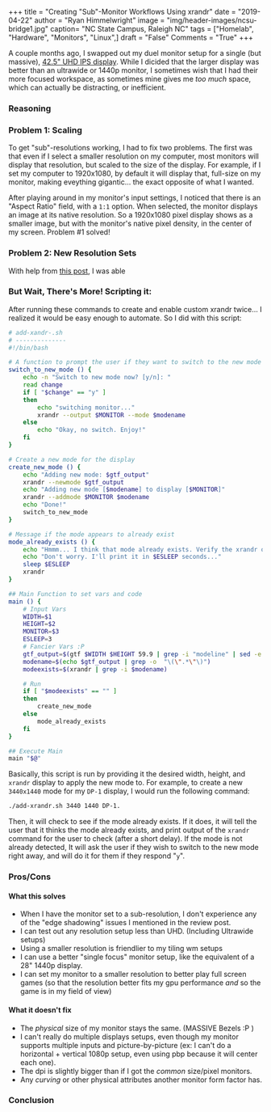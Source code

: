+++
title  = "Creating \"Sub\"-Monitor Workflows Using xrandr"
date   = "2019-04-22"
author = "Ryan Himmelwright"
image  = "img/header-images/ncsu-bridge1.jpg"
caption= "NC State Campus, Raleigh NC"
tags   = ["Homelab", "Hardware", "Monitors", "Linux",]
draft  = "False"
Comments = "True"
+++

A couple months ago, I swapped out my duel monitor setup for a single (but
massive), [42.5" UHD IPS display](/post/new-lgud4379b/). While I dicided that
the larger display was better than an ultrawide or 1440p monitor, I sometimes wish
that I had their more focused workspace, as sometimes mine gives me *too much*
space, which can actually be distracting, or inefficient.

<!--more-->

### Reasoning


### Problem 1: Scaling

To get "sub"-resolutions working, I had to fix two problems. The first was that
even if I select a smaller resolution on my computer, most monitors will
display that resolution, but scaled to the size of the display. For example, if
I set my computer to 1920x1080, by default it will display that, full-size on
my monitor, making eveything gigantic... the exact opposite of what I wanted.

After playing around in my monitor's input settings, I noticed that there is an
"Aspect Ratio" field, with a `1:1` option. When selected, the monitor displays
an image at its native resolution. So a 1920x1080 pixel display shows as a
smaller image, but with the monitor's native pixel density, in the center of my
screen. Problem #1 solved!

### Problem 2: New Resolution Sets
With help from [this post](http://www.arunviswanathan.com/node/53), I was able

### But Wait, There's More! Scripting it:
After running these commands to create and enable custom xrandr twice... I
realized it would be easy enough to automate. So I did with this script:

```bash
# add-xandr-.sh
# --------------
#!/bin/bash

# A function to prompt the user if they want to switch to the new mode now.
switch_to_new_mode () {
	echo -n "Switch to new mode now? [y/n]: "
	read change
	if [ "$change" == "y" ]
	then
		echo "switching monitor..."
		xrandr --output $MONITOR --mode $modename
	else
		echo "Okay, no switch. Enjoy!"
	fi
}

# Create a new mode for the display
create_new_mode () {
	echo "Adding new mode: $gtf_output"
	xrandr --newmode $gtf_output
	echo "Adding new mode [$modename] to display [$MONITOR]"
	xrandr --addmode $MONITOR $modename
	echo "Done!"
	switch_to_new_mode
}

# Message if the mode appears to already exist
mode_already_exists () {
	echo "Hmmm... I think that mode already exists. Verify the xrandr output for me?"
	echo "Don't worry. I'll print it in $ESLEEP seconds..."
	sleep $ESLEEP
	xrandr
}

## Main Function to set vars and code
main () {
	# Input Vars
	WIDTH=$1
	HEIGHT=$2
	MONITOR=$3
	ESLEEP=3
	# Fancier Vars :P
	gtf_output=$(gtf $WIDTH $HEIGHT 59.9 | grep -i "modeline" | sed -e 's/\<Modeline\>//g')
	modename=$(echo $gtf_output | grep -o  "\(\".*\"\)")
	modeexists=$(xrandr | grep -i $modename)

	# Run
	if [ "$modeexists" == "" ]
	then
		create_new_mode
	else
		mode_already_exists
	fi
}

## Execute Main
main "$@"
```

Basically, this script is run by providing it the desired width, height, and
`xrandr` display to apply the new mode to. For example, to create a new
`3440x1440` mode for my `DP-1` display, I would run the following command:

```bash
./add-xrandr.sh 3440 1440 DP-1.
```

Then, it will check to see if the mode already
exists. If it does, it will tell the user that it thinks the mode already
exists, and print output of the `xrandr` command for the user to check (after a
short delay). If the mode is not already detected, It will ask the user if they
wish to switch to the new mode right away, and will do it for them if they
respond "`y`".

### Pros/Cons

#### What this solves
- When I have the monitor set to a sub-resolution, I don't experience any of
    the "edge shadowing" issues I mentioned in the review post.
- I can test out any resolution setup less than UHD. (Including Ultrawide
    setups)
- Using a smaller resolution is friendlier to my tiling wm setups
- I can use a better "single focus" monitor setup, like the equivalent of a 28"
    1440p display.
- I can set my monitor to a smaller resolution to better play full screen games (so that
    the resolution better fits my gpu performance *and* so the game is in my
    field of view)

#### What it doesn't fix
- The *physical* size of my monitor stays the same. (MASSIVE Bezels :P )
- I can't really do multiple displays setups, even though my monitor supports
  multiple inputs and picture-by-picture (ex: I can't do a horizontal +
  vertical 1080p setup, even using pbp because it will center each one).
- The dpi is slightly bigger than if I got the *common* size/pixel monitors.
- Any *curving* or other physical attributes another monitor form factor has.
### Conclusion

